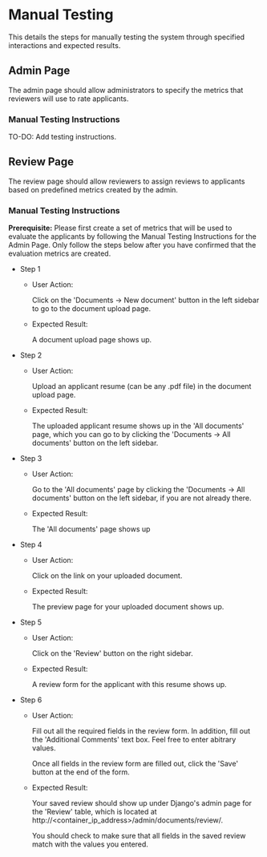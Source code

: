 # Manual Testing
This details the steps for manually testing the system through specified
interactions and expected results.

## Admin Page
The admin page should allow administrators to specify the metrics that reviewers will use to rate applicants.

### Manual Testing Instructions

TO-DO: Add testing instructions.

## Review Page
The review page should allow reviewers to assign reviews to applicants based on predefined metrics created by the admin.

### Manual Testing Instructions

**Prerequisite:** Please first create a set of metrics that will be used to evaluate the applicants by following the Manual Testing Instructions for the Admin Page. Only follow the steps below after you have confirmed that the evaluation metrics are created.

- Step 1
    - User Action:

        Click on the 'Documents -> New document' button in the left sidebar to go to the document upload page.
    
    - Expected Result:

        A document upload page shows up.
    
- Step 2
    - User Action:

        Upload an applicant resume (can be any .pdf file) in the document upload page.
    
    - Expected Result:

        The uploaded applicant resume shows up in the 'All documents' page, which you can go to by clicking the 'Documents -> All documents' button on the left sidebar.

- Step 3
    - User Action:

        Go to the 'All documents' page by clicking the 'Documents -> All documents' button on the left sidebar, if you are not already there.
    
    - Expected Result:

        The 'All documents' page shows up

- Step 4
    - User Action:

        Click on the link on your uploaded document.
    
    - Expected Result:

        The preview page for your uploaded document shows up.

- Step 5
    - User Action:

        Click on the 'Review' button on the right sidebar.
    
    - Expected Result:

        A review form for the applicant with this resume shows up.

- Step 6
    - User Action:

        Fill out all the required fields in the review form. In addition, fill out the 'Additional Comments' text box. Feel free to enter abitrary values.

        Once all fields in the review form are filled out, click the 'Save' button at the end of the form.

    - Expected Result:

        Your saved review should show up under Django's admin page for the 'Review' table, which is located at http://\<container_ip_address\>/admin/documents/review/.

        You should check to make sure that all fields in the saved review match with the values you entered.